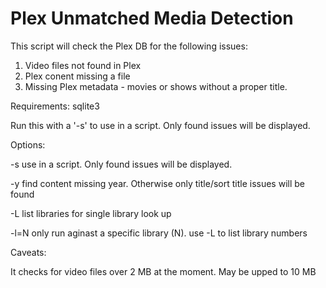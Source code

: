 # Plex Unmatched Media Detection


This script will check the Plex DB for the following issues:

1. Video files not found in Plex
2. Plex conent missing a file
3. Missing Plex metadata - movies or shows without a proper title.

Requirements: sqlite3

Run this with a '-s' to use in a script. Only found issues will be displayed.

Options:

-s  use in a script. Only found issues will be displayed.

-y find content missing year. Otherwise only title/sort title issues will be found

-L list libraries for single library look up

-l=N only run aginast a specific library (N). use -L to list library numbers

Caveats:

It checks for video files over 2 MB at the moment. May be upped to 10 MB

